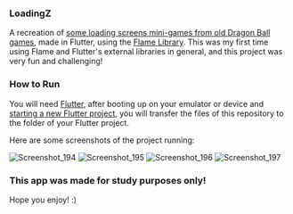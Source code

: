 ### LoadingZ

A recreation of <a href="https://youtu.be/KfFnMh-KYHI?t=550">some loading screens mini-games from old Dragon Ball games</a>, made in Flutter, using the <a href="https://pub.dev/packages/flame">Flame Library</a>.
This was my first time using Flame and Flutter's external libraries in general, and this project was very fun and challenging!

### How to Run

You will need <a href="https://docs.flutter.dev/get-started/install">Flutter</a>, after booting up on your emulator or device and <a href="https://docs.flutter.dev/get-started/codelab">starting a new Flutter project</a>, you will transfer the files of this repository to the folder of your Flutter project.

Here are some screenshots of the project running:

![Screenshot_194](https://user-images.githubusercontent.com/113607857/192112582-0c947b66-1018-4526-966b-9f163d5e22ca.png)
![Screenshot_195](https://user-images.githubusercontent.com/113607857/192112583-5d452420-7cbd-4931-a880-b3c510404d78.png)
![Screenshot_196](https://user-images.githubusercontent.com/113607857/192112603-0c215e6b-fe08-485f-8f08-89b848c3942e.png)
![Screenshot_197](https://user-images.githubusercontent.com/113607857/192112605-221e5a58-a809-49d7-8f92-8cfdd39d57de.png)

### This app was made for study purposes only!
Hope you enjoy! :)
